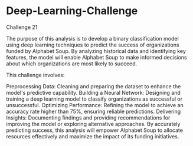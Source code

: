 # Deep-Learning-Challenge
Challenge 21

The purpose of this analysis is to develop a binary classification model using deep learning techniques to predict the success of organizations funded by Alphabet Soup. By analyzing historical data and identifying key features, the model will enable Alphabet Soup to make informed decisions about which organizations are most likely to succeed.

This challenge involves:

Preprocessing Data: Cleaning and preparing the dataset to enhance the model's predictive capability.
Building a Neural Network: Designing and training a deep learning model to classify organizations as successful or unsuccessful.
Optimizing Performance: Refining the model to achieve an accuracy rate higher than 75%, ensuring reliable predictions.
Delivering Insights: Documenting findings and providing recommendations for improving the model or exploring alternative approaches.
By accurately predicting success, this analysis will empower Alphabet Soup to allocate resources effectively and maximize the impact of its funding initiatives.
